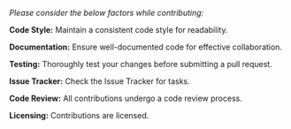 *Please consider the below factors while contributing:*

**Code Style:**
Maintain a consistent code style for readability.

**Documentation:**
Ensure well-documented code for effective collaboration.

**Testing:**
Thoroughly test your changes before submitting a pull request.

**Issue Tracker:**
Check the Issue Tracker for tasks.

**Code Review:**
All contributions undergo a code review process.

**Licensing:**
Contributions are licensed.
